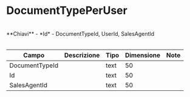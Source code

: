 # DocumentTypePerUser

<br>
**Chiavi**
- *Id*
- DocumentTypeId, UserId, SalesAgentId
<br><br>

| Campo | Descrizione | Tipo | Dimensione | Note |
| --- | --- | --- | --- | --- |
| DocumentTypeId |  | text | 50 |  |
| Id |  | text | 50 |  |
| SalesAgentId |  | text | 50 |  |

